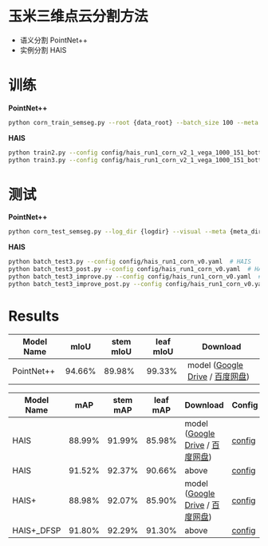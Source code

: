 # 玉米三维点云分割方法

- 语义分割 PointNet++
- 实例分割 HAIS



# 训练

**PointNet++**

```bash
python corn_train_semseg.py --root {data_root} --batch_size 100 --meta {meta_dir_name} --epoch 100
```

**HAIS**
```bash
python train2.py --config config/hais_run1_corn_v2_1_vega_1000_151_bottom_828.yaml  # HAIS
python train3.py --config config/hais_run1_corn_v2_1_vega_1000_151_bottomc_828_imoprove.yaml  # HAIS+
```


# 测试

**PointNet++**

```bash
python corn_test_semseg.py --log_dir {logdir} --visual --meta {meta_dir}
```

**HAIS**
```bash
python batch_test3.py --config config/hais_run1_corn_v0.yaml  # HAIS
python batch_test3_post.py --config config/hais_run1_corn_v0.yaml  # HAIS_DFSP
python batch_test3_improve.py --config config/hais_run1_corn_v0.yaml  # HAIS+
python batch_test3_improve_post.py --config config/hais_run1_corn_v0.yaml  # HAIS+_DFSP
```

# Results


| Model Name | mIoU   | stem mIoU | leaf mIoU | Download  |
| ---------- |--------|-----------|-----------|-----------|
| PointNet++ | 94.66% | 89.98%    | 99.33%    | model ([Google Drive](https://drive.google.com/file/d/1yIWNWB7HUMAEgDKF9AkaSs3ayT1DE__S/view?usp=drive_link) / [百度网盘]()) |



| Model Name | mAP    | stem mAP | leaf mAP | Download                                                                                                                 | Config                                                      |
| ---------- |--------|----------|----------|--------------------------------------------------------------------------------------------------------------------------|-------------------------------------------------------------|
| HAIS       | 88.99% | 91.99%   | 85.98%   | model ([Google Drive](https://drive.google.com/file/d/1PhzWIkfW20tyPeXan2b-LfUfXFa_ipnt/view?usp=drive_link) / [百度网盘]()) | [config](hais_run1_corn_v2_1_vega_1000_151_bottom_828.yaml) |
| HAIS       | 91.52% | 92.37%   | 90.66%   | above                                                                                                                    |                                            [config](hais_run1_corn_v2_1_vega_1000_151_bottom_828.yaml)                 |
| HAIS+      | 88.98% | 92.07%   | 85.90%   | model ([Google Drive](https://drive.google.com/file/d/1_3GnnfzBzhbiJQi6h96aebt_fYav_fwK/view?usp=drive_link) / [百度网盘]()) | [config](hais_run1_corn_v2_1_vega_1000_151_bottom_828.yaml)                                                  |
| HAIS+_DFSP | 91.80% | 92.29%   | 91.30%   | above                                                                                                                    |                                                [config](hais_run1_corn_v2_1_vega_1000_151_bottom_828.yaml)              |